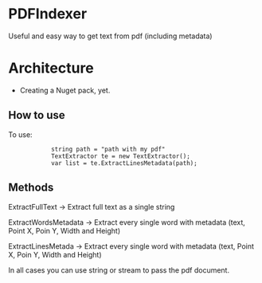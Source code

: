 PDFIndexer
===============


Useful and easy way to get text from pdf (including metadata)


# Architecture #

 * Creating a Nuget pack, yet.


## How to use ##

To use:
```
            string path = "path with my pdf"
            TextExtractor te = new TextExtractor();
            var list = te.ExtractLinesMetadata(path);
```



## Methods ##

ExtractFullText -> Extract full text as a single string

ExtractWordsMetadata -> Extract every single word with metadata (text, Point X, Poin Y, Width and Height)

ExtractLinesMetada -> Extract every single word with metadata (text, Point X, Poin Y, Width and Height)


In all cases you can use string or stream to pass the pdf document.
